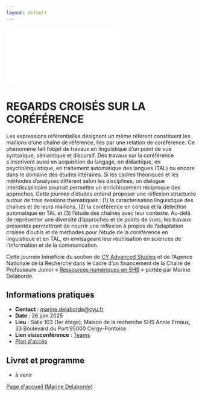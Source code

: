 ```yaml
---
layout: default
---
```

![Affiche](affiche_JE_Coref_25.pdf "Affiche")

# REGARDS CROISÉS SUR LA CORÉFÉRENCE

Les expressions référentielles désignant un même référent constituent les maillons d’une chaîne de référence, liés par une relation de coréférence. Ce phénomène fait l’objet de travaux en linguistique d’un point de vue syntaxique, sémantique et discursif. Des travaux sur la coréférence s’inscrivent aussi en acquisition du langage, en didactique, en psycholinguistique, en traitement automatique des langues (TAL) ou encore dans le domaine des études littéraires. Si les cadres théoriques et les méthodes d’analyses diffèrent selon les disciplines, un dialogue interdisciplinaire pourrait permettre un enrichissement réciproque des approches. Cette journée d’études entend proposer une réflexion structurée autour de trois sessions thématiques : (1) la caractérisation linguistique des chaînes et de leurs maillons, (2) la coréférence en corpus et la détection automatique en TAL et (3) l’étude des chaînes avec leur contexte. Au-delà de représenter une diversité d’approches et de points de vues, les travaux  présentés permettront de nourrir une réflexion à propos de l’adaptation croisée d’outils et de méthodes pour l’étude de la coréférence en linguistique et en TAL, en envisageant leur réutilisation en sciences de l’information et de la communication. 

Cette journée bénéficie du soutien de [CY Advanced Studies](https://advancedstudies.cyu.fr/) et de l’Agence Nationale de la Recherche dans le cadre d’un financement de la Chaire de Professeure Junior « [Ressources numériques en SHS](https://www.cyu.fr/marine-delaborde ) » portée par Marine Delaborde. 


## Informations pratiques
- **Contact** : marine.delaborde@cyu.fr
- **Date** : 26 juin 2025
- **Lieu** : Salle 103 (1er étage), Maison de la recherche SHS Annie Ernaux, 33 Boulevard du Port 95000 Cergy-Pontoise
- **Lien visioconférence** : [Teams](https://teams.microsoft.com/l/meetup-join/19%3ameeting_MTFhNGY3YTctZGVlOS00OTExLThkZTUtODMzNWRmNmFhYzFm%40thread.v2/0?context=%7b%22Tid%22%3a%22b8c19512-2aed-471d-a8d1-9b06e7da786a%22%2c%22Oid%22%3a%22311f66ee-7ff8-4d35-9d56-846da7776e26%22%7d)
- [Plan d'accès](plan_mdr_shs.png)

## Livret et programme
- à venir

[Page d'accueil (Marine Delaborde)](../../)
